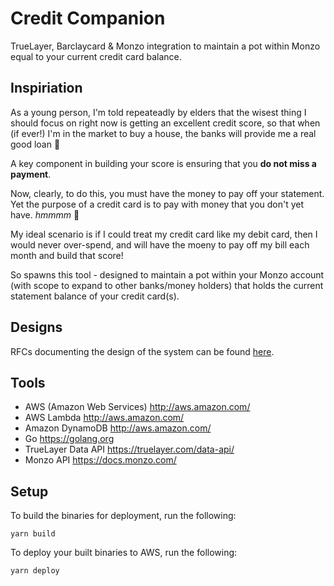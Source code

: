 # Credit Companion

TrueLayer, Barclaycard &amp; Monzo integration to maintain a pot within Monzo equal to your current credit card balance.

## Inspiriation

As a young person, I'm told repeateadly by elders that the wisest thing I should focus on right now is getting an excellent credit score, so that when (if ever!) I'm in the market to buy a house, the banks will provide me a real good loan 🏦

A key component in building your score is ensuring that you **do not miss a payment**.

Now, clearly, to do this, you must have the money to pay off your statement. Yet the purpose of a credit card is to pay with money that you don't yet have. *hmmmm* 🤔

My ideal scenario is if I could treat my credit card like my debit card, then I would never over-spend, and will have the moeny to pay off my bill each month and build that score!

So spawns this tool - designed to maintain a pot within your Monzo account (with scope to expand to other banks/money holders) that holds the current statement balance of your credit card(s).

## Designs

RFCs documenting the design of the system can be found [here](https://drive.google.com/drive/folders/1F2I1wrt-ktIohBFUH62Ygdfm_BEbKWOf?usp=sharing).

## Tools

- AWS (Amazon Web Services) http://aws.amazon.com/
- AWS Lambda http://aws.amazon.com/
- Amazon DynamoDB http://aws.amazon.com/
- Go https://golang.org
- TrueLayer Data API https://truelayer.com/data-api/
- Monzo API https://docs.monzo.com/

## Setup

To build the binaries for deployment, run the following:

```
yarn build
```

To deploy your built binaries to AWS, run the following:

```
yarn deploy
```
